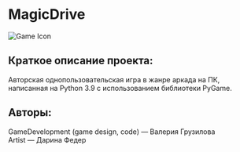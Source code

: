 # MagicDrive
![Game Icon](https://github.com/Valery-Gruzilova/GameDev/blob/master/src/background/icon.jpg)
## Краткое описание проекта:
Авторская однопользовательская игра в жанре аркада на ПК, написанная на Python 3.9 с использованием библиотеки PyGame.
## Авторы:
GameDevelopment (game design, code) — Валерия Грузилова  
Artist — Дарина Федер
